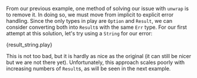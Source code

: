 From our previous example, one method of solving our issue with `unwrap` is to remove it.
In doing so, we must move from implicit to explicit error handling. Since the only 
types in play are `Option` and `Result`, we can consider converting both into 
`Result`s with the same `Err` type. For our first attempt at this solution, 
let's try using a `String` for our error:

{result_string.play}

This is not too bad, but it is hardly as nice as the original (it can still be nicer but
we are not there yet). Unfortunately, this approach scales poorly with increasing 
numbers of `Result`s, as will be seen in the next example.
